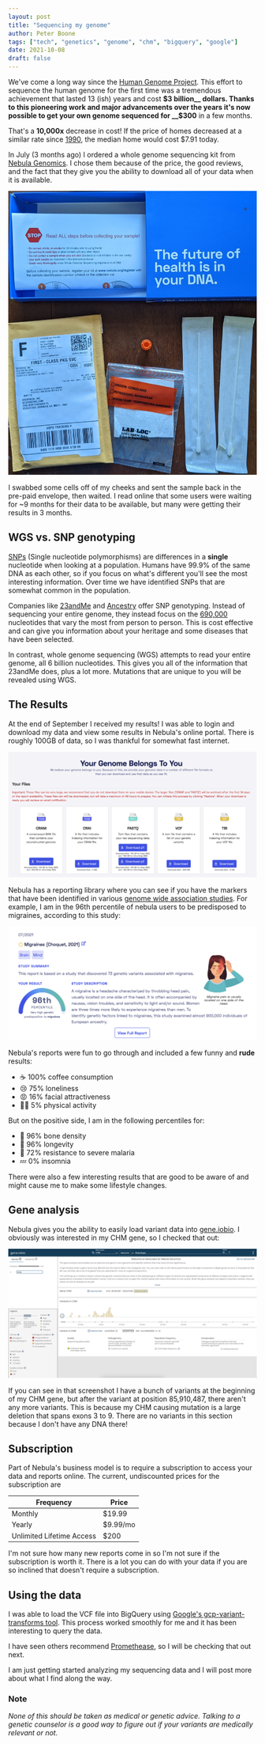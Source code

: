 ```yaml
---
layout: post
title: "Sequencing my genome"
author: Peter Boone
tags: ["tech", "genetics", "genome", "chm", "bigquery", "google"]
date: 2021-10-08
draft: false
---
```


We've come a long way since the [Human Genome Project](https://en.wikipedia.org/wiki/Human_Genome_Project). This effort to sequence the human genome for the first time was a tremendous achievement that lasted 13 (ish) years and cost __$3 billion__ dollars. Thanks to this pioneering work and major advancements over the years it's now possible to get your own genome sequenced for __$300__ in a few months.

That's a __10,000x__ decrease in cost! If the price of homes decreased at a similar rate since [1990](https://www.cnbc.com/2017/06/23/how-much-housing-prices-have-risen-since-1940.html), the median home would cost $7.91 today.

In July (3 months ago) I ordered a whole genome sequencing kit from [Nebula Genomics](https://nebula.org/whole-genome-sequencing-dna-test/). I chose them because of the price, the good reviews, and the fact that they give you the ability to download all of your data when it is available.

![Nebula WGS kit](/imgs/personal-genome/nebula-kit-2.jpg)

I swabbed some cells off of my cheeks and sent the sample back in the pre-paid envelope, then waited. I read online that some users were waiting for ~9 months for their data to be available, but many were getting their results in 3 months. 

## WGS vs. SNP genotyping

[SNPs](https://en.wikipedia.org/wiki/Single-nucleotide_polymorphism) (Single nucleotide polymorphisms) are differences in a __single__ nucleotide when looking at a population. Humans have 99.9% of the same DNA as each other, so if you focus on what's different you'll see the most interesting information. Over time we have identified SNPs that are somewhat common in the population.

Companies like [23andMe](https://www.23andme.com/) and [Ancestry](https://www.ancestry.com/dna/lp/genetic-testing) offer SNP genotyping. Instead of sequencing your entire genome, they instead focus on the [690,000](https://www.sciencenews.org/article/review-genetic-tests-23andme-veritas-genos-health-comparison#:~:text=23andMe%20uses%20the%20oldest%20technology,letters%20in%20the%20human%20genome) nucleotides that vary the most from person to person. This is cost effective and can give you information about your heritage and some diseases that have been selected.

In contrast, whole genome sequencing (WGS) attempts to read your entire genome, all 6 billion nucleotides. This gives you all of the information that 23andMe does, plus a lot more. Mutations that are unique to you will be revealed using WGS.

## The Results

At the end of September I received my results! I was able to login and download my data and view some results in Nebula's online portal. There is roughly 100GB of data, so I was thankful for somewhat fast internet.

![Nebula download page](/imgs/personal-genome/download-page.png)

Nebula has a reporting library where you can see if you have the markers that have been identified in various [genome wide association studies](https://www.genome.gov/about-genomics/fact-sheets/Genome-Wide-Association-Studies-Fact-Sheet). For example, I am in the 96th percentile of nebula users to be predisposed to migraines, according to this study:

![Nebula migraine study](/imgs/personal-genome/library-migrane.png)

Nebula's reports were fun to go through and included a few funny and __rude__ results:

- ☕ 100% coffee consumption
- 😢 75% loneliness 
- 😡 16% facial attractiveness
- 🏃‍♂️ 5% physical activity

But on the positive side, I am in the following percentiles for:
- 🦴 96% bone density
- 🧬 96% longevity
- 🦟 72% resistance to severe malaria
- 💤 0% insomnia

There were also a few interesting results that are good to be aware of and might cause me to make some lifestyle changes. 

## Gene analysis

Nebula gives you the ability to easily load variant data into [gene.iobio](https://gene.iobio.io/). I obviously was interested in my CHM gene, so I checked that out:

![CHM gene iobio viewer](/imgs/personal-genome/chm-gene-iobio.png)

If you can see in that screenshot I have a bunch of variants at the beginning of my CHM gene, but after the variant at position 85,910,487, there aren't any more variants. This is because my CHM causing mutation is a large deletion that spans exons 3 to 9. There are no variants in this section because I don't have any DNA there!

## Subscription

Part of Nebula's business model is to require a subscription to access your data and reports online. The current, undiscounted prices for the subscription are

Frequency|Price
---|---
Monthly|$19.99
Yearly|$9.99/mo
Unlimited Lifetime Access|$200

I'm not sure how many new reports come in so I'm not sure if the subscription is worth it. There is a lot you can do with your data if you are so inclined that doesn't require a subscription. 

## Using the data

I was able to load the VCF file into BigQuery using [Google's gcp-variant-transforms tool](https://github.com/googlegenomics/gcp-variant-transforms). This process worked smoothly for me and it has been interesting to query the data.

I have seen others recommend [Promethease](https://promethease.com/), so I will be checking that out next.

I am just getting started analyzing my sequencing data and I will post more about what I find along the way.


### Note

_None of this should be taken as medical or genetic advice. Talking to a genetic counselor is a good way to figure out if your variants are medically relevant or not._
